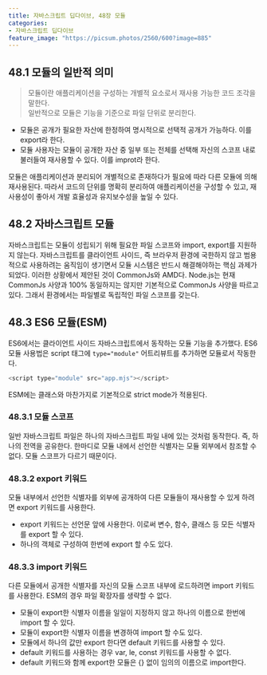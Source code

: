 ```yaml
---
title: 자바스크립트 딥다이브, 48장 모듈
categories:
- 자바스크립트 딥다이브
feature_image: "https://picsum.photos/2560/600?image=885"
---
```


## 48.1 모듈의 일반적 의미

> 모듈이란 애플리케이션을 구성하는 개별적 요소로서 재사용 가능한 코드 조각을 말한다. <br> 
> 일반적으로 모듈은 기능을 기준으로 파일 단위로 분리한다.

- 모듈은 공개가 필요한 자산에 한정하여 명시적으로 선택적 공개가 가능하다. 이를 export라 한다.
- 모듈 사용자는 모듈이 공개한 자산 중 일부 또는 전체를 선택해 자신의 스코프 내로 불러들여 재사용할 수 있다. 이를 improt라 한다.

모듈은 애플리케이션과 분리되어 개별적으로 존재하다가 필요에 따라 다른 모듈에 의해 재사용된다. 따라서 코드의 단위를 명확히 분리하여 애플리케이션을 구성할 수 있고, 재사용성이 좋아서 개발 효율성과 유지보수성을 높일 수 있다.

## 48.2 자바스크립트 모듈

자바스크립트는 모듈이 성립되기 위해 필요한 파일 스코프와 import, export를 지원하지 않는다.
자바스크립트를 클라이언트 사이드, 즉 브라우저 환경에 국한하지 않고 범용적으로 사용하려는 움직임이 생기면서 모듈 시스템은 반드시 해결해야하는 핵심 과제가 되었다.
이러한 상황에서 제안된 것이 CommonJs와 AMD다.
Node.js는 현재 CommonJs 사양과 100% 동일하지는 않지만 기본적으로 CommonJs 사양을 따르고 있다. 그래서 환경에서는 파일별로 독립적인 파일 스코프를 갖는다.

## 48.3 ES6 모듈(ESM)

ES6에서는 클라이언트 사이드 자바스크립트에서 동작하는 모듈 기능을 추가했다. 
ES6 모듈 사용법은 script 태그에 `type="module"` 어트리뷰트를 추가하면 모듈로서 작동한다.

```javascript
<script type="module" src="app.mjs"></script>
```

ESM에는 클래스와 마찬가지로 기본적으로 strict mode가 적용된다.

### 48.3.1 모듈 스코프

일반 자바스크립트 파일은 하나의 자바스크립트 파일 내에 있는 것처럼 동작한다. 즉, 하나의 전역을 공유한다.
한마디로 모듈 내에서 선언한 식별자는 모듈 외부에서 참조할 수 없다. 모듈 스코프가 다르기 때문이다.

### 48.3.2 export 키워드

모듈 내부에서 선언한 식별자를 외부에 공개하여 다른 모듈들이 재사용할 수 있게 하려면 export 키워드를 사용한다.

- export 키워드는 선언문 앞에 사용한다. 이로써 변수, 함수, 클래스 등 모든 식별자를 export 할 수 있다.
- 하나의 객체로 구성하여 한번에 export 할 수도 있다.

### 48.3.3 import 키워드

다른 모듈에서 공개한 식별자를 자신의 모듈 스코프 내부에 로드하려면 import 키워드를 사용한다. ESM의 경우 파일 확장자를 생략할 수 없다.

- 모듈이 export한 식별자 이름을 일일이 지정하지 않고 하나의 이름으로 한번에 import 할 수 있다.
- 모듈이 export한 식별자 이름을 변경하여 import 할 수도 있다.
- 모듈에서 하나의 값만 export 한다면 default 키워드를 사용할 수 있다.
- default 키워드를 사용하는 경우 var, le, const 키워드를 사용할 수 없다.
- default 키워드와 함께 export한 모듈은 {} 없이 임의의 이름으로 import한다.
